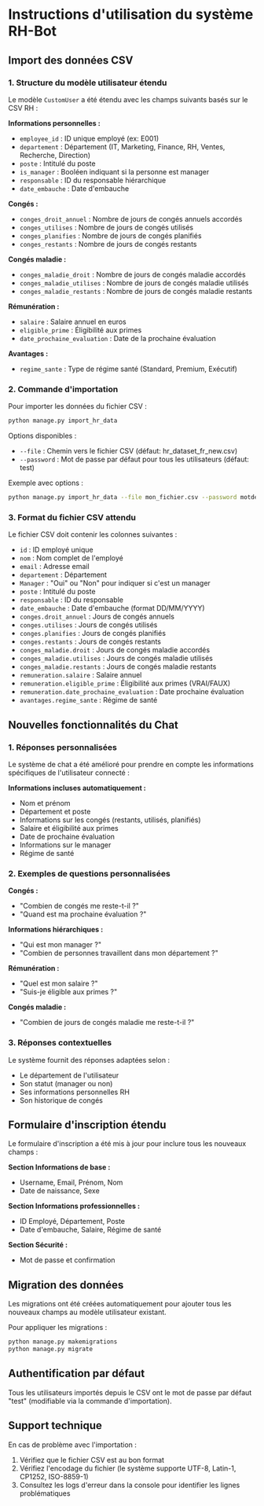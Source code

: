 # Instructions d'utilisation du système RH-Bot

## Import des données CSV

### 1. Structure du modèle utilisateur étendu

Le modèle `CustomUser` a été étendu avec les champs suivants basés sur le CSV RH :

**Informations personnelles :**
- `employee_id` : ID unique employé (ex: E001)
- `departement` : Département (IT, Marketing, Finance, RH, Ventes, Recherche, Direction)
- `poste` : Intitulé du poste
- `is_manager` : Booléen indiquant si la personne est manager
- `responsable` : ID du responsable hiérarchique
- `date_embauche` : Date d'embauche

**Congés :**
- `conges_droit_annuel` : Nombre de jours de congés annuels accordés
- `conges_utilises` : Nombre de jours de congés utilisés
- `conges_planifies` : Nombre de jours de congés planifiés
- `conges_restants` : Nombre de jours de congés restants

**Congés maladie :**
- `conges_maladie_droit` : Nombre de jours de congés maladie accordés
- `conges_maladie_utilises` : Nombre de jours de congés maladie utilisés
- `conges_maladie_restants` : Nombre de jours de congés maladie restants

**Rémunération :**
- `salaire` : Salaire annuel en euros
- `eligible_prime` : Éligibilité aux primes
- `date_prochaine_evaluation` : Date de la prochaine évaluation

**Avantages :**
- `regime_sante` : Type de régime santé (Standard, Premium, Exécutif)

### 2. Commande d'importation

Pour importer les données du fichier CSV :

```bash
python manage.py import_hr_data
```

Options disponibles :
- `--file` : Chemin vers le fichier CSV (défaut: hr_dataset_fr_new.csv)
- `--password` : Mot de passe par défaut pour tous les utilisateurs (défaut: test)

Exemple avec options :
```bash
python manage.py import_hr_data --file mon_fichier.csv --password motdepasse123
```

### 3. Format du fichier CSV attendu

Le fichier CSV doit contenir les colonnes suivantes :
- `id` : ID employé unique
- `nom` : Nom complet de l'employé
- `email` : Adresse email
- `departement` : Département
- `Manager` : "Oui" ou "Non" pour indiquer si c'est un manager
- `poste` : Intitulé du poste
- `responsable` : ID du responsable
- `date_embauche` : Date d'embauche (format DD/MM/YYYY)
- `conges.droit_annuel` : Jours de congés annuels
- `conges.utilises` : Jours de congés utilisés
- `conges.planifies` : Jours de congés planifiés
- `conges.restants` : Jours de congés restants
- `conges_maladie.droit` : Jours de congés maladie accordés
- `conges_maladie.utilises` : Jours de congés maladie utilisés
- `conges_maladie.restants` : Jours de congés maladie restants
- `remuneration.salaire` : Salaire annuel
- `remuneration.eligible_prime` : Éligibilité aux primes (VRAI/FAUX)
- `remuneration.date_prochaine_evaluation` : Date prochaine évaluation
- `avantages.regime_sante` : Régime de santé

## Nouvelles fonctionnalités du Chat

### 1. Réponses personnalisées

Le système de chat a été amélioré pour prendre en compte les informations spécifiques de l'utilisateur connecté :

**Informations incluses automatiquement :**
- Nom et prénom
- Département et poste
- Informations sur les congés (restants, utilisés, planifiés)
- Salaire et éligibilité aux primes
- Date de prochaine évaluation
- Informations sur le manager
- Régime de santé

### 2. Exemples de questions personnalisées

**Congés :**
- "Combien de congés me reste-t-il ?"
- "Quand est ma prochaine évaluation ?"

**Informations hiérarchiques :**
- "Qui est mon manager ?"
- "Combien de personnes travaillent dans mon département ?"

**Rémunération :**
- "Quel est mon salaire ?"
- "Suis-je éligible aux primes ?"

**Congés maladie :**
- "Combien de jours de congés maladie me reste-t-il ?"

### 3. Réponses contextuelles

Le système fournit des réponses adaptées selon :
- Le département de l'utilisateur
- Son statut (manager ou non)
- Ses informations personnelles RH
- Son historique de congés

## Formulaire d'inscription étendu

Le formulaire d'inscription a été mis à jour pour inclure tous les nouveaux champs :

**Section Informations de base :**
- Username, Email, Prénom, Nom
- Date de naissance, Sexe

**Section Informations professionnelles :**
- ID Employé, Département, Poste
- Date d'embauche, Salaire, Régime de santé

**Section Sécurité :**
- Mot de passe et confirmation

## Migration des données

Les migrations ont été créées automatiquement pour ajouter tous les nouveaux champs au modèle utilisateur existant.

Pour appliquer les migrations :
```bash
python manage.py makemigrations
python manage.py migrate
```

## Authentification par défaut

Tous les utilisateurs importés depuis le CSV ont le mot de passe par défaut "test" (modifiable via la commande d'importation).

## Support technique

En cas de problème avec l'importation :
1. Vérifiez que le fichier CSV est au bon format
2. Vérifiez l'encodage du fichier (le système supporte UTF-8, Latin-1, CP1252, ISO-8859-1)
3. Consultez les logs d'erreur dans la console pour identifier les lignes problématiques 